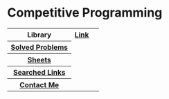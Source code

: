 <html>
<body>
  <h1> Competitive Programming </h1>

<table>
  <tr>
    <th> Library </th>
    <th> <a href="#"> Link </a> <th>
  </tr>
  <tr>
    <th> <a href="#"> Solved Problems </a> </th>
  </tr>
  <tr>
    <th> <a href="#"> Sheets </a> </th>
  </tr>
  <tr>
    <th> <a href="#"> Searched Links </a> </th>
  </tr>
  <tr>
    <th> <a href="#"> Contact Me </a> </th>
  </tr>
</table>

</body>
</html>
